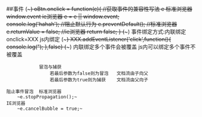 ##事件
    (~~~)
    oBtn.onclick = function(e){
        //获取事件的兼容性写法  e 标准浏览器  window.event ie浏览器
            e = e || window.event;  
        console.log('hahah');
        //阻止默认行为 
            e.preventDefault();  //标准浏览器
            e.returnValue = false;  //ie浏览器
        return false;
    }
    (~~~)
    事件绑定方式:内联绑定 onclick=XXX
                js内绑定
                (~~~)
                XXX.addEventListener{'click',function(){
                    console.log(");
                },false}
                (~~~)
                内联绑定多个事件会被覆盖
                js内可以绑定多个事件不被覆盖

                冒泡与捕获
                    若最后参数为false则为冒泡   文档流由子向父
                    若最后参数为true则为捕获    文档流由父向子

    阻止事件冒泡  标准浏览器
        ~e.stopPropagation();~
    IE浏览器
        ~e.cancelBubble = true;~

